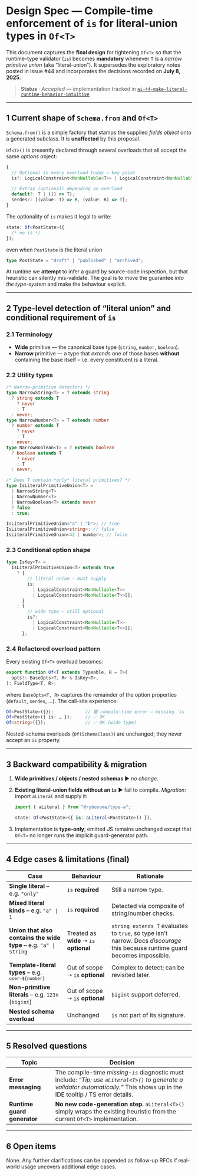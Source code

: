 # Design Spec — Compile-time enforcement of `is` for literal-union types in `Of<T>`

This document captures the **final design** for tightening `Of<T>` so that the
runtime–type validator (`is`) becomes **mandatory** whenever `T` is a _narrow
primitive union_ (aka “literal-union”). It supersedes the exploratory notes
posted in issue #44 and incorporates the decisions recorded on **July 8, 2025**.

> **Status** · _Accepted_ — implementation tracked in
> [`ai-44-make-literal-runtime-behavior-intuitive`](https://github.com/rybosome/type-a/tree/ai-44-make-literal-runtime-behavior-intuitive)

---

## 1 Current shape of `Schema.from` and `Of<T>`

`Schema.from()` is a simple factory that stamps the supplied _fields object_
onto a generated subclass. It is **unaffected** by this proposal.

`Of<T>()` is presently declared through several overloads that all accept the
same _options_ object:

```ts
{
  // Optional in every overload today – key point
  is?: LogicalConstraint<NonNullable<T>> | LogicalConstraint<NonNullable<T>>[];

  // Extras (optional) depending on overload
  default?: T | (() => T);
  serdes?: [(value: T) => R, (value: R) => T];
}
```

The optionality of `is` makes it legal to write:

```ts
state: Of<PostState>({
  /* no is */
});
```

even when `PostState` is the literal union

```ts
type PostState = "draft" | "published" | "archived";
```

At runtime we **attempt** to infer a guard by source-code inspection, but that
heuristic can silently mis-validate. The goal is to move the guarantee _into
the type-system_ and make the behaviour explicit.

---

## 2 Type-level detection of “literal union” and conditional requirement of `is`

### 2.1 Terminology

- **Wide** primitive — the canonical base type (`string`, `number`, `boolean`).
- **Narrow** primitive — a type that _extends_ one of those bases **without**
  containing the base itself – i.e. every constituent is a literal.

### 2.2 Utility types

```ts
/* Narrow-primitive detectors */
type NarrowString<T> = T extends string
  ? string extends T
    ? never
    : T
  : never;
type NarrowNumber<T> = T extends number
  ? number extends T
    ? never
    : T
  : never;
type NarrowBoolean<T> = T extends boolean
  ? boolean extends T
    ? never
    : T
  : never;

/* Does T contain *only* literal primitives? */
type IsLiteralPrimitiveUnion<T> =
  | NarrowString<T>
  | NarrowNumber<T>
  | NarrowBoolean<T> extends never
  ? false
  : true;
```

```ts
IsLiteralPrimitiveUnion<"a" | "b">; // true
IsLiteralPrimitiveUnion<string>; // false
IsLiteralPrimitiveUnion<42 | number>; // false
```

### 2.3 Conditional option shape

```ts
type IsKey<T> =
  IsLiteralPrimitiveUnion<T> extends true
    ? {
        // literal union – must supply
        is:
          | LogicalConstraint<NonNullable<T>>
          | LogicalConstraint<NonNullable<T>>[];
      }
    : {
        // wide type – still optional
        is?:
          | LogicalConstraint<NonNullable<T>>
          | LogicalConstraint<NonNullable<T>>[];
      };
```

### 2.4 Refactored overload pattern

Every existing `Of<T>` overload becomes:

```ts
export function Of<T extends Typeable, R = T>(
  opts?: BaseOpts<T, R> & IsKey<T>,
): FieldType<T, R>;
```

where `BaseOpts<T, R>` captures the remainder of the option properties
(`default`, `serdes`, …). The call-site experience:

```ts
Of<PostState>({});            // 🟥 compile-time error – missing `is`
Of<PostState>({ is: … });     // ✅ OK
Of<string>({});               // ✅ OK (wide type)
```

Nested-schema overloads (`Of(SchemaClass)`) are unchanged; they never accept
an `is` property.

---

## 3 Backward compatibility & migration

1. **Wide primitives / objects / nested schemas** ▶︎ _no change_.
2. **Existing literal-union fields without an `is`** ▶︎ fail to compile.
   _Migration_: import `aLiteral` and supply it:

   ```ts
   import { aLiteral } from "@rybosome/type-a";

   state: Of<PostState>({ is: aLiteral<PostState>() }),
   ```

3. Implementation is **type-only**; emitted JS remains unchanged except that
   `Of<T>` no longer runs the implicit guard-generator path.

---

## 4 Edge cases & limitations (final)

| Case                                                              | Behaviour                               | Rationale                                                                                                                      |
| ----------------------------------------------------------------- | --------------------------------------- | ------------------------------------------------------------------------------------------------------------------------------ |
| **Single literal** – e.g. `"only"`                                | `is` **required**                       | Still a narrow type.                                                                                                           |
| **Mixed literal kinds** – e.g. `"a" \| 1`                         | `is` **required**                       | Detected via composite of string/number checks.                                                                                |
| **Union that also contains the wide type** – e.g. `"a" \| string` | Treated as **wide** ➝ `is` **optional** | `string extends T` evaluates to `true`, so type isn’t narrow. Docs _discourage_ this because runtime guard becomes impossible. |
| **Template-literal types** – e.g. <code>`user-${number}`</code>   | Out of scope ➝ `is` **optional**        | Complex to detect; can be revisited later.                                                                                     |
| **Non-primitive literals** – e.g. `123n` (`bigint`)               | Out of scope ➝ `is` **optional**        | `bigint` support deferred.                                                                                                     |
| **Nested schema overload**                                        | Unchanged                               | `is` not part of its signature.                                                                                                |

---

## 5 Resolved questions

| Topic                       | Decision                                                                                                                                                                          |
| --------------------------- | --------------------------------------------------------------------------------------------------------------------------------------------------------------------------------- |
| **Error messaging**         | The compile-time _missing-`is`_ diagnostic must include: _“Tip: use `aLiteral<T>()` to generate a validator automatically.”_ This shows up in the IDE tooltip / TS error details. |
| **Runtime guard generator** | **No new code-generation step.** `aLiteral<T>()` simply wraps the existing heuristic from the current `Of<T>` implementation.                                                     |

---

## 6 Open items

None. Any further clarifications can be appended as follow-up RFCs if real-world
usage uncovers additional edge cases.
